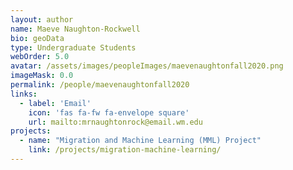 ```yaml
---
layout: author
name: Maeve Naughton-Rockwell
bio: geoData
type: Undergraduate Students
webOrder: 5.0
avatar: /assets/images/peopleImages/maevenaughtonfall2020.png
imageMask: 0.0
permalink: /people/maevenaughtonfall2020
links:
  - label: 'Email'
    icon: 'fas fa-fw fa-envelope square'
    url: mailto:mrnaughtonrock@email.wm.edu
projects:
  - name: "Migration and Machine Learning (MML) Project"
    link: /projects/migration-machine-learning/
---
```

